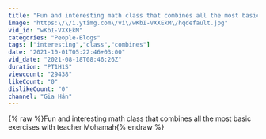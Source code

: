 ```yaml
---
title: "Fun and interesting math class that combines all the most basic exercises with teacher Mohamah"
image: "https:\/\/i.ytimg.com\/vi\/wKbI-VXXEkM\/hqdefault.jpg"
vid_id: "wKbI-VXXEkM"
categories: "People-Blogs"
tags: ["interesting","class","combines"]
date: "2021-10-01T05:22:46+03:00"
vid_date: "2021-08-18T08:46:26Z"
duration: "PT1H1S"
viewcount: "29438"
likeCount: "0"
dislikeCount: "0"
channel: "Gia Hân"
---
```

{% raw %}Fun and interesting math class that combines all the most basic exercises with teacher Mohamah{% endraw %}
